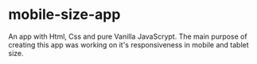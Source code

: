 # mobile-size-app
An app with Html, Css and pure Vanilla JavaScrypt. The main purpose of creating this app was working on it's responsiveness in mobile and tablet size. 


